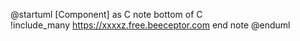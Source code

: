 @startuml 
[Component] as C
note bottom of C   
!include_many https://xxxxz.free.beeceptor.com
end note
@enduml
